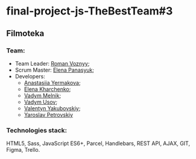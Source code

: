 # final-project-js-TheBestTeam#3

## Filmoteka

### Team:

- Team Leader: [Roman Voznyy](https://github.com/RomanVoznyy);
- Scrum Master: [Elena Panasyuk](https://github.com/elenapanasyuk);
- Developers:
  - [Anastasiia Yermakova](https://github.com/yermakovaa);
  - [Elena Kharchenko](https://github.com/olena-kharchenko);
  - [Vadym Melnik](https://github.com/Powerman-code);
  - [Vadym Usov](https://github.com/vertraut);
  - [Valentyn Yakubovskiy](https://github.com/valentinyak);
  - [Yaroslav Petrovskiy](https://github.com/petrovskyi-Hub)

### Technologies stack:
HTML5, Sass, JavaScript ES6+, Parcel, Handlebars, REST API, AJAX, GIT, Figma, Trello.

